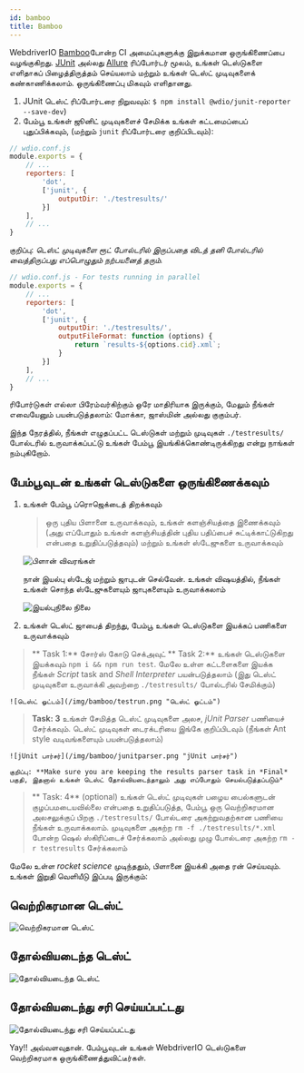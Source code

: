 ```yaml
---
id: bamboo
title: Bamboo
---
```


WebdriverIO [Bamboo](https://www.atlassian.com/software/bamboo)போன்ற CI அமைப்புகளுக்கு இறுக்கமான ஒருங்கிணைப்பை வழங்குகிறது. [JUnit](https://webdriver.io/docs/junit-reporter.html) அல்லது [Allure](https://webdriver.io/docs/allure-reporter.html) ரிப்போர்டர் மூலம், உங்கள் டெஸ்டுகளை எளிதாகப் பிழைத்திருத்தம் செய்யலாம் மற்றும் உங்கள் டெஸ்ட் முடிவுகளைக் கண்காணிக்கலாம். ஒருங்கிணைப்பு மிகவும் எளிதானது.

1. JUnit டெஸ்ட் ரிப்போர்டரை நிறுவவும்: `$ npm install @wdio/junit-reporter --save-dev`)
1. பேம்பூ உங்கள் ஜூனிட் முடிவுகளைச் சேமிக்க உங்கள் கட்டமைப்பைப் புதுப்பிக்கவும், (மற்றும் `junit` ரிப்போர்டரை குறிப்பிடவும்):

```js
// wdio.conf.js
module.exports = {
    // ...
    reporters: [
        'dot',
        ['junit', {
            outputDir: './testresults/'
        }]
    ],
    // ...
}
```
குறிப்பு: *டெஸ்ட் முடிவுகளை ரூட் போல்டரில் இருப்பதை விடத் தனி போல்டரில் வைத்திருப்பது எப்பொழுதும் நற்பயனைத் தரும்.*

```js
// wdio.conf.js - For tests running in parallel
module.exports = {
    // ...
    reporters: [
        'dot',
        ['junit', {
            outputDir: './testresults/',
            outputFileFormat: function (options) {
                return `results-${options.cid}.xml`;
            }
        }]
    ],
    // ...
}
```

ரிபோர்டுகள் எல்லா பிரேம்வர்கிற்கும் ஒரே மாதிரியாக இருக்கும், மேலும் நீங்கள் எவையேனும் பயன்படுத்தலாம்: மோக்கா, ஜாஸ்மின் அல்லது குகும்பர்.

இந்த நேரத்தில், நீங்கள் எழுதப்பட்ட டெஸ்டுகள் மற்றும் முடிவுகள் `./testresults/` போல்டரில் உருவாக்கப்பட்டு உங்கள் பேம்பூ இயங்கிக்கொண்டிருக்கிறது என்று நாங்கள் நம்புகிறோம்.

## பேம்பூவுடன் உங்கள் டெஸ்டுகளை ஒருங்கிணைக்கவும்

1. உங்கள் பேம்பூ ப்ரொஜெக்டைத் திறக்கவும்

    > ஒரு புதிய பிளானை உருவாக்கவும், உங்கள் களஞ்சியத்தை இணைக்கவும் (அது எப்போதும் உங்கள் களஞ்சியத்தின் புதிய பதிப்பைச் சுட்டிக்காட்டுகிறது என்பதை உறுதிப்படுத்தவும்) மற்றும் உங்கள் ஸ்டேஜுகளை உருவாக்கவும்

    ![பிளான் விவரங்கள்](/img/bamboo/plancreation.png "பிளான் விவரங்கள்")

    நான் இயல்பு ஸ்டேஜ் மற்றும் ஜாபுடன் செல்வேன். உங்கள் விஷயத்தில், நீங்கள் உங்கள் சொந்த ஸ்டேஜுகளையும் ஜாபுகளையும் உருவாக்கலாம்

    ![இயல்புநிலை நிலை](/img/bamboo/defaultstage.png "இயல்புநிலை ஸ்டேஜ்")
2. உங்கள் டெஸ்ட் ஜாபைத் திறந்து, பேம்பூ உங்கள் டெஸ்டுகளை இயக்கப் பணிகளை உருவாக்கவும்
> ** Task 1:** சோர்ஸ் கோடு செக்அவுட்
> ** Task 2:** உங்கள் டெஸ்டுகளை இயக்கவும் `npm i && npm run test`. மேலே உள்ள கட்டளைகளை இயக்க நீங்கள் *Script* task and *Shell Interpreter* பயன்படுத்தலாம் (இது டெஸ்ட் முடிவுகளை உருவாக்கி அவற்றை `./testresults/` போல்டரில் சேமிக்கும்)

    ![டெஸ்ட் ஓட்டம்](/img/bamboo/testrun.png "டெஸ்ட் ஓட்டம்")
> **Task: 3** உங்கள் சேமித்த டெஸ்ட் முடிவுகளை அலச, *jUnit Parser* பணியைச் சேர்க்கவும். டெஸ்ட் முடிவுகள் டைரக்டரியை இங்கே குறிப்பிடவும் (நீங்கள் Ant style வடிவங்களையும் பயன்படுத்தலாம்)

    ![jUnit பார்சர்](/img/bamboo/junitparser.png "jUnit பார்சர்")

    குறிப்பு: **Make sure you are keeping the results parser task in *Final* பகுதி, இதனால் உங்கள் டெஸ்ட் தோல்வியடைந்தாலும் அது எப்போதும் செயல்படுத்தப்படும்*
> ** Task: 4** (optional) உங்கள் டெஸ்ட் முடிவுகள் பழைய பைல்களுடன் குழப்பமடையவில்லை என்பதை உறுதிப்படுத்த, பேம்பூ ஒரு வெற்றிகரமான அலசலுக்குப் பிறகு `./testresults/` போல்டரை அகற்றுவதற்கான பணியை நீங்கள் உருவாக்கலாம். முடிவுகளை அகற்ற `rm -f ./testresults/*.xml` போன்ற ஷெல் ஸ்கிரிப்டைச் சேர்க்கலாம் அல்லது முழு போல்டரை அகற்ற `rm -r testresults` சேர்க்கலாம்

மேலே உள்ள *rocket science* முடிந்ததும், பிளானை இயக்கி அதை ரன் செய்யவும். உங்கள் இறுதி வெளியீடு இப்படி இருக்கும்:

## வெற்றிகரமான டெஸ்ட்

![வெற்றிகரமான டெஸ்ட்](/img/bamboo/successfulltest.png "வெற்றிகரமான டெஸ்ட்")

## தோல்வியடைந்த டெஸ்ட்

![தோல்வியடைந்த டெஸ்ட்](/img/bamboo/failedtest.png "தோல்வியடைந்த டெஸ்ட்")

## தோல்வியடைந்து சரி செய்யப்பட்டது

![தோல்வியடைந்து சரி செய்யப்பட்டது](/img/bamboo/failedandfixed.png "தோல்வியடைந்து சரி செய்யப்பட்டது")

Yay!! அவ்வளவுதான். பேம்பூவுடன் உங்கள் WebdriverIO டெஸ்டுகளை வெற்றிகரமாக ஒருங்கிணைத்துவிட்டீர்கள்.
